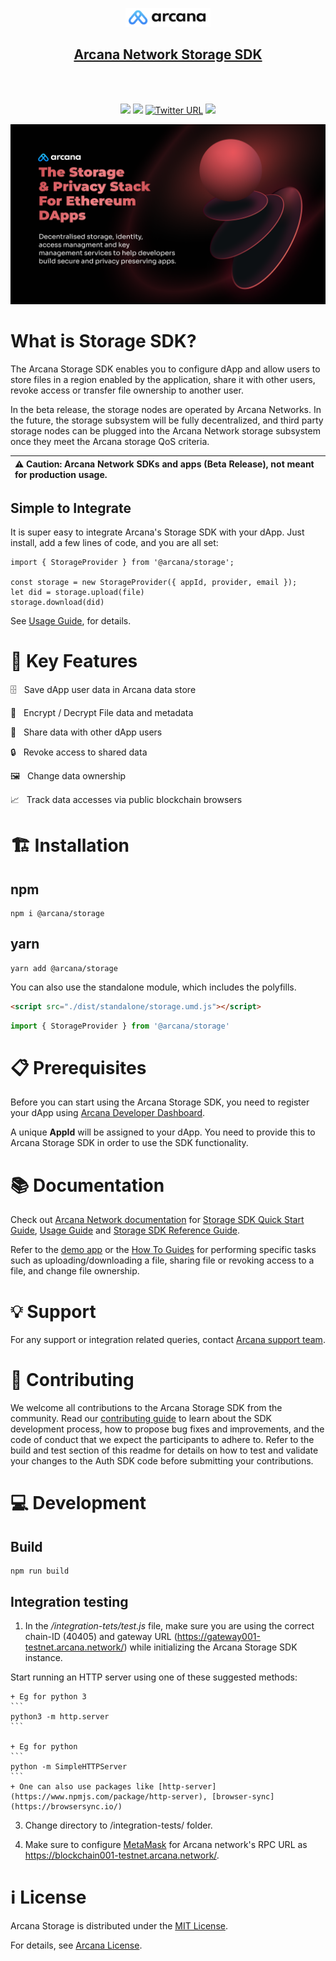 
<p align="center">
<a href="#start"><img height="30rem" src="https://raw.githubusercontent.com/arcana-network/branding/main/an_logo_light_temp.png"/></a>
<h2 align="center"> <a href="https://arcana.network/">Arcana Network Storage SDK </a></h2>
</p>
<br>
<p id="banner" align="center">
<br>
<a title="MIT License" href="https://github.com/arcana-network/license/blob/main/LICENSE.md"><img src="https://img.shields.io/badge/license-MIT-blue"/></a>
<a title="Beta release" href="https://github.com/arcana-network/storage/releases"><img src="https://img.shields.io/github/v/release/arcana-network/storage?style=flat-square&color=28A745"/></a>
<a title="Twitter" href="https://twitter.com/ArcanaNetwork"><img alt="Twitter URL" src="https://img.shields.io/twitter/url?style=social&url=https%3A%2F%2Ftwitter.com%2FArcanaNetwork"/></a>
    <a href="https://codecov.io/gh/arcana-network/storage" >
 <img src="https://codecov.io/gh/arcana-network/storage/branch/main/graph/badge.svg?token=VU1CNPQUNG"/>
 </a>
</p><p id="start" align="center">
<a href="https://docs.beta.arcana.network/"><img src="https://raw.githubusercontent.com/arcana-network/branding/main/an_banner_docs.png" alt="Arcana Storage SDK"/></a>

</p>

# What is Storage SDK?

The Arcana Storage SDK enables you to configure dApp and allow users to store files in a region enabled by the application, share it with other users, revoke access or transfer file ownership to another user.

In the beta release, the storage nodes are operated by Arcana Networks. In the future, the storage subsystem will be fully decentralized, and third party storage nodes can be plugged into the Arcana Network storage subsystem once they meet the Arcana storage QoS criteria.

| :warning: Caution: Arcana Network SDKs and apps (Beta Release), not meant for production usage. |
|:------------------------------------------------------------------------------------------------|

## Simple to Integrate

It is super easy to integrate Arcana's Storage SDK with your dApp. Just install, add a few lines of code, and you are all set:

```
import { StorageProvider } from '@arcana/storage';

const storage = new StorageProvider({ appId, provider, email });
let did = storage.upload(file)
storage.download(did)
```

See [Usage Guide](https://docs.beta.arcana.network/docs/stgsdk_usage), for details.

# 💪 Key Features

<p>🗄️ &nbsp; Save dApp user data in Arcana data store</p>
<p>🧩 &nbsp; Encrypt / Decrypt File data and metadata</p>
<p>📂 &nbsp; Share data with other dApp users</p>
<p>🔒 &nbsp; Revoke access to shared data</p>
<p>🖼️ &nbsp; Change data ownership</p>
<p>📈 &nbsp; Track data accesses via public blockchain browsers</p>

# 🏗️ Installation

## npm

```shell
npm i @arcana/storage
```

## yarn

```shell
yarn add @arcana/storage
```

You can also use the standalone module, which includes the polyfills.

```html
<script src="./dist/standalone/storage.umd.js"></script>
```

```js
import { StorageProvider } from '@arcana/storage'
```


# 📋 Prerequisites

Before you can start using the Arcana Storage SDK, you need to register your dApp using [Arcana Developer Dashboard](https://dashboard.beta.arcana.network/).

A unique **AppId** will be assigned to your dApp. You need to provide this to Arcana Storage SDK in order to use the SDK functionality.

# 📚 Documentation

Check out [Arcana Network documentation](https://docs.beta.arcana.network/) for [Storage SDK Quick Start Guide](https://docs.beta.arcana.network/docs/stgsdk_qs), [Usage Guide](https://docs.beta.arcana.network/docs/stgsdk_usage) and [Storage SDK Reference Guide](https://storagesdk-ref-guide.netlify.app/).

Refer to the [demo app](https://docs.beta.arcana.network/docs/demo-app) or the [How To Guides](https://docs.beta.arcana.network/docs/config_dapp) for performing specific tasks such as uploading/downloading a file, sharing file or revoking access to a file, and change file ownership.

# 💡 Support

For any support or integration related queries, contact [Arcana support team](mailto:support@arcana.network).

# 🤝 Contributing

We welcome all contributions to the Arcana Storage SDK from the community. Read our [contributing guide](https://github.com/arcana-network/license/blob/main/CONTRIBUTING.md) to learn about the SDK development process, how to propose bug fixes and improvements, and the code of conduct that we expect the participants to adhere to. Refer to the build and test section of this readme for details on how to test and validate your changes to the Auth SDK code before submitting your contributions.


# :computer: Development
## Build
```
npm run build
```

## Integration testing

1. In the */integration-tets/test.js* file, make sure you are using the correct chain-ID (40405) and gateway URL (https://gateway001-testnet.arcana.network/) while initializing the Arcana Storage SDK instance.

Start running an HTTP server using one of these suggested methods:

    + Eg for python 3
    ```
    python3 -m http.server
    ```

    + Eg for python
    ```
    python -m SimpleHTTPServer
    ```
    + One can also use packages like [http-server](https://www.npmjs.com/package/http-server), [browser-sync](https://browsersync.io/)

3. Change directory to /integration-tests/ folder.

4. Make sure to configure [MetaMask](https://metamask.io/) for Arcana network's RPC URL as https://blockchain001-testnet.arcana.network/.

# ℹ️ License

Arcana Storage is distributed under the [MIT License](https://fossa.com/blog/open-source-licenses-101-mit-license/).

For details, see [Arcana License](https://github.com/arcana-network/license/blob/main/LICENSE.md).
